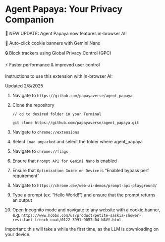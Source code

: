# Agent Papaya: Your Privacy Companion

🚀 NEW UPDATE: Agent Papaya now features in-browser AI!

🤖 Auto-click cookie banners with Gemini Nano

🔒 Block trackers using Global Privacy Control (GPC)

⚡ Faster performance & improved user control

Instructions to use this extension with in-browser AI:

Updated 2/8/2025

1. Navigate to `https://github.com/papayaverse/agent_papaya`
2. Clone the repository
    
    ```
    // cd to desired folder in your Terminal
    
    git clone https://github.com/papayaverse/agent_papaya.git
    ```
    
3. Navigate to `chrome://extensions`
4. Select `Load unpacked` and select the folder where agent_papaya 
5. Navigate to `chrome://flags`
6. Ensure that `Prompt API for Gemini Nano` is enabled
7. Ensure that `Optimization Guide on Device` is “Enabled bypass perf requirement” 
8. Navigate to `https://chrome.dev/web-ai-demos/prompt-api-playground/`
9. Type a prompt (ex. “Hello World!”) and ensure that the prompt returns an output 
10. Open Incognito mode and navigate to any website with a cookie banner, e.g.  `https://www.hobbs.com/us/product/petite-saskia-shower-resistant-trench-coat/0122-3991-9057L04-NAVY.html`

Important: this will take a while the first time, as the LLM is downloading on your device.
